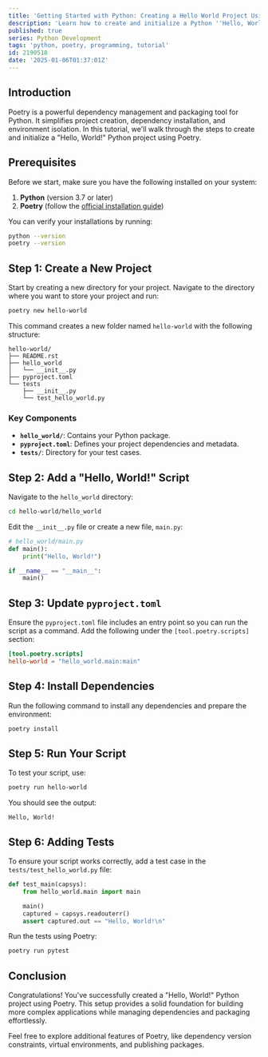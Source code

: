 ```yaml
---
title: 'Getting Started with Python: Creating a Hello World Project Using Poetry'
description: 'Learn how to create and initialize a Python ''Hello, World!'''
published: true
series: Python Development
tags: 'python, poetry, programming, tutorial'
id: 2190518
date: '2025-01-06T01:37:01Z'
---
```


## Introduction

Poetry is a powerful dependency management and packaging tool for Python. It simplifies project creation, dependency installation, and environment isolation. In this tutorial, we'll walk through the steps to create and initialize a "Hello, World!" Python project using Poetry.

## Prerequisites

Before we start, make sure you have the following installed on your system:

1. **Python** (version 3.7 or later)
2. **Poetry** (follow the [official installation guide](https://python-poetry.org/docs/#installation))

You can verify your installations by running:

```bash
python --version
poetry --version
```

## Step 1: Create a New Project

Start by creating a new directory for your project. Navigate to the directory where you want to store your project and run:

```bash
poetry new hello-world
```

This command creates a new folder named `hello-world` with the following structure:

```plaintext
hello-world/
├── README.rst
├── hello_world
│   └── __init__.py
├── pyproject.toml
└── tests
    ├── __init__.py
    └── test_hello_world.py
```

### Key Components

- **`hello_world/`**: Contains your Python package.
- **`pyproject.toml`**: Defines your project dependencies and metadata.
- **`tests/`**: Directory for your test cases.

## Step 2: Add a "Hello, World!" Script

Navigate to the `hello_world` directory:

```bash
cd hello-world/hello_world
```

Edit the `__init__.py` file or create a new file, `main.py`:

```python
# hello_world/main.py
def main():
    print("Hello, World!")

if __name__ == "__main__":
    main()
```

## Step 3: Update `pyproject.toml`

Ensure the `pyproject.toml` file includes an entry point so you can run the script as a command. Add the following under the `[tool.poetry.scripts]` section:

```toml
[tool.poetry.scripts]
hello-world = "hello_world.main:main"
```

## Step 4: Install Dependencies

Run the following command to install any dependencies and prepare the environment:

```bash
poetry install
```

## Step 5: Run Your Script

To test your script, use:

```bash
poetry run hello-world
```

You should see the output:

```plaintext
Hello, World!
```

## Step 6: Adding Tests

To ensure your script works correctly, add a test case in the `tests/test_hello_world.py` file:

```python
def test_main(capsys):
    from hello_world.main import main

    main()
    captured = capsys.readouterr()
    assert captured.out == "Hello, World!\n"
```

Run the tests using Poetry:

```bash
poetry run pytest
```

## Conclusion

Congratulations! You've successfully created a "Hello, World!" Python project using Poetry. This setup provides a solid foundation for building more complex applications while managing dependencies and packaging effortlessly.

Feel free to explore additional features of Poetry, like dependency version constraints, virtual environments, and publishing packages.
